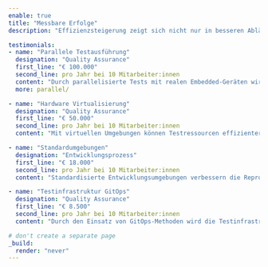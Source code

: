 ```yaml
---
enable: true
title: "Messbare Erfolge"
description: "Effizienzsteigerung zeigt sich nicht nur in besseren Abläufen, sondern auch in messbaren Ergebnissen. Hier sehen Sie, wie meine Kunden finanziell davon profitieren."

testimonials:
- name: "Parallele Testausführung"
  designation: "Quality Assurance"
  first_line: "€ 100.000"
  second_line: pro Jahr bei 10 Mitarbeiter:innen
  content: "Durch parallelisierte Tests mit realen Embedded-Geräten wird die Testdauer erheblich verkürzt, und Entwickler:innen erhalten schneller präzises Feedback – eine wesentliche Grundlage für effizientere Abläufe."
  more: parallel/

- name: "Hardware Virtualisierung"
  designation: "Quality Assurance"
  first_line: "€ 50.000"
  second_line: pro Jahr bei 10 Mitarbeiter:innen
  content: "Mit virtuellen Umgebungen können Testressourcen effizienter genutzt werden, wodurch Hardwarekosten reduziert und Entwicklungsprozesse flexibler gestaltet werden."

- name: "Standardumgebungen"
  designation: "Entwicklungsprozess"
  first_line: "€ 18.000"
  second_line: pro Jahr bei 10 Mitarbeiter:innen
  content: "Standardisierte Entwicklungsumgebungen verbessern die Reproduzierbarkeit und senken den Aufwand für das Setup, was sowohl die Qualität als auch die Effizienz in der Entwicklung steigert."

- name: "Testinfrastruktur GitOps"
  designation: "Quality Assurance"
  first_line: "€ 8.500"
  second_line: pro Jahr bei 10 Mitarbeiter:innen
  content: "Durch den Einsatz von GitOps-Methoden wird die Testinfrastruktur zentral verwaltet und automatisiert ausgerollt, was zu mehr Konsistenz und weniger manuellem Aufwand führt."

# don't create a separate page
_build:
  render: "never"
---
```

